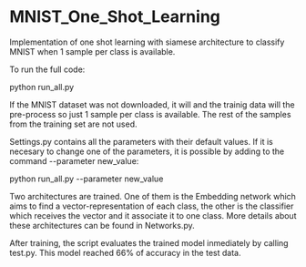 # MNIST_One_Shot_Learning
Implementation of one shot learning with siamese architecture to classify MNIST when 1 sample per class is available.

To run the full code:

python run_all.py

If the MNIST dataset was not downloaded, it will and the trainig data will the pre-process so just 1 sample per class is available. 
The rest of the samples from the training set are not used. 

Settings.py contains all the parameters with their default values. If it is necesary to change one of the parameters, it is possible by adding to the 
command --parameter new_value:

python run_all.py --parameter new_value

Two architectures are trained. One of them is the Embedding network which aims to find a vector-representation of each class, the other is the classifier
which receives the vector and it associate it to one class. More details about these architectures can be found in Networks.py.

After training, the script evaluates the trained model inmediately by calling test.py.
This model reached 66% of accuracy in the test data. 
